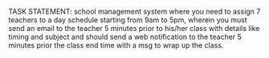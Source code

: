 TASK STATEMENT:
school management system where you need to assign 7 teachers to a day schedule starting from 9am to 5pm, wherein you must send an email
to the teacher 5 minutes prior to his/her class with details like timing and subject and should send a web notification to the teacher
5 minutes prior the class end time with a msg to wrap up the class. 
